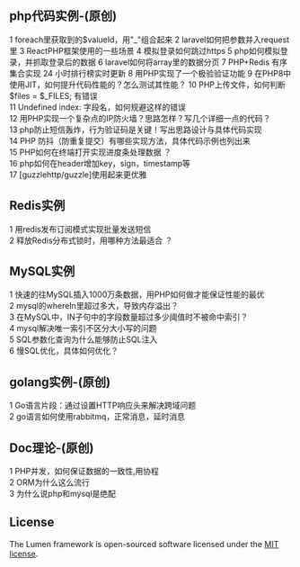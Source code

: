 ## php代码实例-(原创)  
1 foreach里获取到的$valueId，用"_"组合起来   
2 laravel如何把参数并入request里   
3 ReactPHP框架使用的一些场景   
4 模拟登录如何跳过https   
5 php如何模拟登录，并抓取登录后的数据   
6 laravel如何将array里的数据分页 
7 PHP+Redis 有序集合实现 24 小时排行榜实时更新    
8 用PHP实现了一个极验验证功能    
9 在PHP8中使用JIT，如何提升代码性能的？怎么测试其性能？   
10 PHP上传文件，如何判断$files = $_FILES; 有错误  
11 Undefined index: 字段名，如何规避这样的错误    
12 用PHP实现一个复杂点的IP防火墙？思路怎样？写几个详细一点的代码？   
13 php防止短信轰炸，行为验证码是关键！写出思路设计与具体代码实现   
14 PHP 防抖（防重复提交）有哪些实现方法，具体代码示例也列出来   
15 PHP如何在终端打开实现进度条处理数据 ？   
16 php如何在header增加key，sign，timestamp等      
17 [guzzlehttp/guzzle]使用起来更优雅

## Redis实例
1 用redis发布订阅模式实现批量发送短信   
2 释放Redis分布式锁时，用哪种方法最适合 ？   

## MySQL实例
1 快速的往MySQL插入1000万条数据，用PHP如何做才能保证性能的最优    
2 mysql的whereIn里超过多大，导致内存溢出？  
3 在MySQL中，IN子句中的字段数量超过多少阈值时不被命中索引？  
4 mysql解决唯一索引不区分大小写的问题   
5 SQL参数化查询为什么能够防止SQL注入   
6 慢SQL优化，具体如何优化？   

## golang实例-(原创)   
1  Go语言片段：通过设置HTTP响应头来解决跨域问题   
2 go语言如何使用rabbitmq，正常消息，延时消息    


## Doc理论-(原创)   
1 PHP并发，如何保证数据的一致性,用协程    
2 ORM为什么这么流行   
3 为什么说php和mysql是绝配  

## License   

The Lumen framework is open-sourced software licensed under the [MIT license](https://opensource.org/licenses/MIT).
